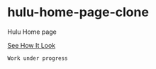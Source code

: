 # hulu-home-page-clone
Hulu Home page

[See How It Look](https://prasenjeet-symon.github.io/hulu-home-page-clone/src/index.html)

`Work under progress`
